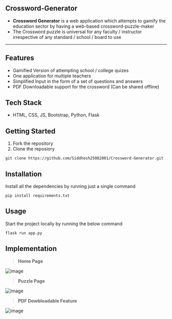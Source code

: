 ## Crossword-Generator

- **Crossword Generator** is a web application which attempts to gamify the education sector by having a web-based crossword-puzzle-maker
- The Crossword puzzle is universal for any faculty / instructor irrespective of any standard / school / board to use 

---

## Features
- Gamified Version of attempting school / college quizes
- One application for multiple teachers
- Simplified Input in the form of a set of questions and answers
- PDF Downloadable support for the crossword (Can be shared offline)

## Tech Stack
- HTML, CSS, JS, Bootstrap, Python, Flask

## Getting Started

1. Fork the repository
2. Clone the reposiory
```
git clone https://github.com/Siddhesh25082001/Crossword-Generator.git
```

## Installation

Install all the dependencies by running just a single command
```
pip install requirements.txt
```

## Usage
Start the project locally by running the below command
```
flask run app.py
```

## Implementation

> **Home Page**

![image](https://user-images.githubusercontent.com/67231450/163834937-c05d282a-57e9-4eeb-b0eb-78f5a74286c8.png)

> **Puzzle Page**

![image](https://user-images.githubusercontent.com/67231450/163835204-fc510cdf-be1e-4f61-8a5e-95b88ba33c0d.png)

> **PDF Dowbloadable Feature**

![image](https://user-images.githubusercontent.com/67231450/163835320-c8642780-4961-4f38-8053-504d92df5c36.png)
